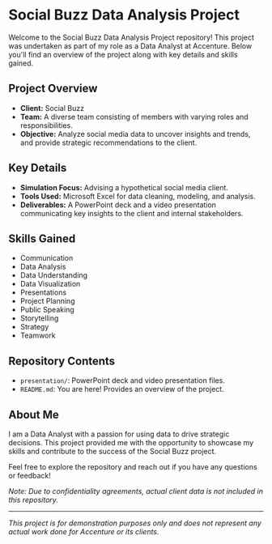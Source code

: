 # Social Buzz Data Analysis Project

Welcome to the Social Buzz Data Analysis Project repository! This project was undertaken as part of my role as a Data Analyst at Accenture. Below you'll find an overview of the project along with key details and skills gained.

## Project Overview

- **Client:** Social Buzz
- **Team:** A diverse team consisting of members with varying roles and responsibilities.
- **Objective:** Analyze social media data to uncover insights and trends, and provide strategic recommendations to the client.

## Key Details

- **Simulation Focus:** Advising a hypothetical social media client.
- **Tools Used:** Microsoft Excel for data cleaning, modeling, and analysis.
- **Deliverables:** A PowerPoint deck and a video presentation communicating key insights to the client and internal stakeholders.

## Skills Gained

- Communication
- Data Analysis
- Data Understanding
- Data Visualization
- Presentations
- Project Planning
- Public Speaking
- Storytelling
- Strategy
- Teamwork

## Repository Contents
- `presentation/`: PowerPoint deck and video presentation files.
- `README.md`: You are here! Provides an overview of the project.

## About Me

I am a Data Analyst with a passion for using data to drive strategic decisions. This project provided me with the opportunity to showcase my skills and contribute to the success of the Social Buzz project.

Feel free to explore the repository and reach out if you have any questions or feedback! 

*Note: Due to confidentiality agreements, actual client data is not included in this repository.*

---

*This project is for demonstration purposes only and does not represent any actual work done for Accenture or its clients.*
